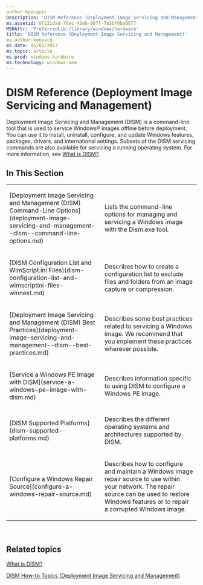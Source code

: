 ```yaml
---
author:kpacquer
Description: 'DISM Reference (Deployment Image Servicing and Management)'
ms.assetid: 0f231dad-76ec-42eb-907f-7b3bf0ba0877
MSHAttr: 'PreferredLib:/library/windows/hardware'
title: 'DISM Reference (Deployment Image Servicing and Management)'
ms.author:kenpacq
ms.date: 05/02/2017
ms.topic: article
ms.prod: windows-hardware
ms.technology: windows-oem
---
```


# DISM Reference (Deployment Image Servicing and Management)


Deployment Image Servicing and Management (DISM) is a command-line tool that is used to service Windows® images offline before deployment. You can use it to install, uninstall, configure, and update Windows features, packages, drivers, and international settings. Subsets of the DISM servicing commands are also available for servicing a running operating system. For more information, see [What is DISM?](what-is-dism.md).

## <span id="In_This_Section"></span><span id="in_this_section"></span><span id="IN_THIS_SECTION"></span>In This Section


<table>
<colgroup>
<col width="50%" />
<col width="50%" />
</colgroup>
<tbody>
<tr class="odd">
<td align="left"><p>[Deployment Image Servicing and Management (DISM) Command-Line Options](deployment-image-servicing-and-management--dism--command-line-options.md)</p></td>
<td align="left"><p>Lists the command-line options for managing and servicing a Windows image with the Dism.exe tool.</p></td>
</tr>
<tr class="even">
<td align="left"><p>[DISM Configuration List and WimScript.ini Files](dism-configuration-list-and-wimscriptini-files-winnext.md)</p></td>
<td align="left"><p>Describes how to create a configuration list to exclude files and folders from an image capture or compression.</p></td>
</tr>
<tr class="odd">
<td align="left"><p>[Deployment Image Servicing and Management (DISM) Best Practices](deployment-image-servicing-and-management--dism--best-practices.md)</p></td>
<td align="left"><p>Describes some best practices related to servicing a Windows image. We recommend that you implement these practices wherever possible.</p></td>
</tr>
<tr class="even">
<td align="left"><p>[Service a Windows PE Image with DISM](service-a-windows-pe-image-with-dism.md)</p></td>
<td align="left"><p>Describes information specific to using DISM to configure a Windows PE image.</p></td>
</tr>
<tr class="odd">
<td align="left"><p>[DISM Supported Platforms](dism-supported-platforms.md)</p></td>
<td align="left"><p>Describes the different operating systems and architectures supported by DISM.</p></td>
</tr>
<tr class="even">
<td align="left"><p>[Configure a Windows Repair Source](configure-a-windows-repair-source.md)</p></td>
<td align="left"><p>Describes how to configure and maintain a Windows image repair source to use within your network. The repair source can be used to restore Windows features or to repair a corrupted Windows image.</p></td>
</tr>
</tbody>
</table>

 

## <span id="related_topics"></span>Related topics


[What is DISM?](what-is-dism.md)

[DISM How-to Topics (Deployment Image Servicing and Management)](dism-how-to-topics--deployment-image-servicing-and-management.md)

 

 






